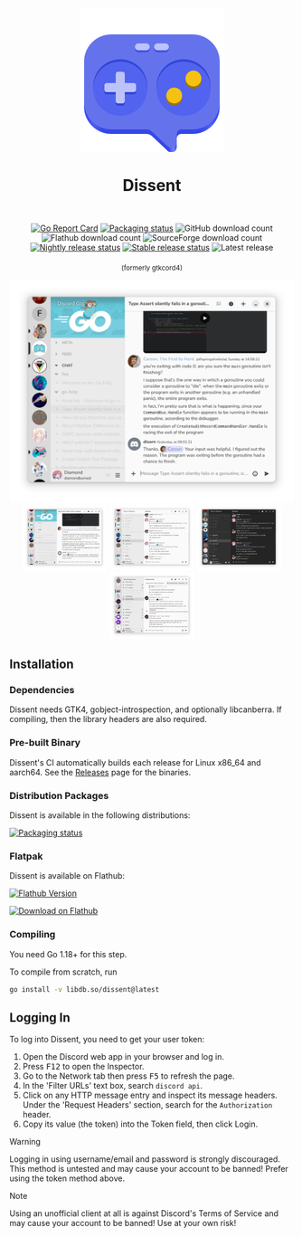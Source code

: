 <div align="center">

![Dissent logo](./internal/icons/hicolor/scalable/apps/so.libdb.Dissent.svg)

<h1>Dissent</h1>

<br>

[![Go Report Card](https://goreportcard.com/badge/github.com/diamondburned/dissent)](https://goreportcard.com/report/github.com/diamondburned/dissent)
[![Packaging status](https://img.shields.io/repology/repositories/dissent?label=in%20repositories)](https://repology.org/project/dissent/versions)
![GitHub download count](https://img.shields.io/github/downloads/diamondburned/dissent/total?label=GitHub%20Downloads&logo=github)
![Flathub download count](https://img.shields.io/flathub/downloads/so.libdb.Dissent?logo=flatpak&logoColor=orange&label=Flatpak%20Installs&color=orange)
![SourceForge download count](https://img.shields.io/sourceforge/dt/gtkcord4.mirror?label=SourceForge%20Downloads&logo=sourceforge&color=orange)
[![Nightly release status](https://img.shields.io/github/deployments/diamondburned/dissent/Nightly%20release?logo=github&label=Nightly%20Build)](https://github.com/diamondburned/dissent/deployments/Nightly%20release)
[![Stable release status](https://img.shields.io/github/deployments/diamondburned/dissent/Stable%20release?logo=github&label=Stable%20Build)](https://github.com/diamondburned/dissent/deployments/Stable%20release)
![Latest release](https://img.shields.io/github/v/tag/diamondburned/dissent?filter=!nightly&label=Latest%20Release&color=blue)

<p><sub>(formerly gtkcord4)</sub></p>

<img src="./.github/screenshots/03.png" alt="Screenshot 3" width="800">

<div>
  <a href="./.github/screenshots/03.png"><img src="./.github/screenshots/03.png" alt="Screenshot 3" width="150"></a>
  <a href="./.github/screenshots/01.png"><img src="./.github/screenshots/01.png" alt="Screenshot 1" width="150"></a>
  <a href="./.github/screenshots/02.png"><img src="./.github/screenshots/02.png" alt="Screenshot 2" width="150"></a>
  <a href="./.github/screenshots/04.png"><img src="./.github/screenshots/04.png" alt="Screenshot 4" width="150"></a>
</div>

</div>

## Installation

### Dependencies

Dissent needs GTK4, gobject-introspection, and optionally libcanberra. If compiling, then the library
headers are also required.

### Pre-built Binary

Dissent's CI automatically builds each release for Linux x86_64 and aarch64.
See the [Releases](https://github.com/diamondburned/dissent/releases) page for
the binaries.

### Distribution Packages

Dissent is available in the following distributions:

<a href="https://repology.org/project/dissent/versions">
    <img src="https://repology.org/badge/vertical-allrepos/dissent.svg" alt="Packaging status">
</a>

### Flatpak

Dissent is available on Flathub:

[![Flathub Version](https://img.shields.io/flathub/v/so.libdb.Dissent?logo=flatpak&logoColor=orange&label=Flathub)](https://flathub.org/apps/details/so.libdb.Dissent)

<a href="https://flathub.org/apps/details/so.libdb.Dissent">
    <img src="https://flathub.org/assets/badges/flathub-badge-en.svg" alt="Download on Flathub" width="180">
</a>

### Compiling

You need Go 1.18+ for this step.

To compile from scratch, run

```sh
go install -v libdb.so/dissent@latest
```

## Logging In

To log into Dissent, you need to get your user token:

1. Open the Discord web app in your browser and log in.
2. Press <kbd>F12</kbd> to open the Inspector.
3. Go to the Network tab then press <kbd>F5</kbd> to refresh the page.
4. In the 'Filter URLs' text box, search `discord api`.
5. Click on any HTTP message entry and inspect its message headers. Under
   the 'Request Headers' section, search for the `Authorization` header.
6. Copy its value (the token) into the Token field, then click Login.

> [!WARNING]
> Logging in using username/email and password is strongly discouraged. This
> method is untested and may cause your account to be banned! Prefer using the
> token method above.

> [!NOTE]
> Using an unofficial client at all is against Discord's Terms of Service and
> may cause your account to be banned! Use at your own risk!

